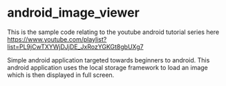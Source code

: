 # android_image_viewer

This is the sample code relating to the youtube android tutorial series here https://www.youtube.com/playlist?list=PL9jCwTXYWjDJjDE_JxRozYGKGt8gbUXg7

Simple android application targeted towards beginners to android. This android application uses the local storage framework to load an image which is then displayed in full screen.


